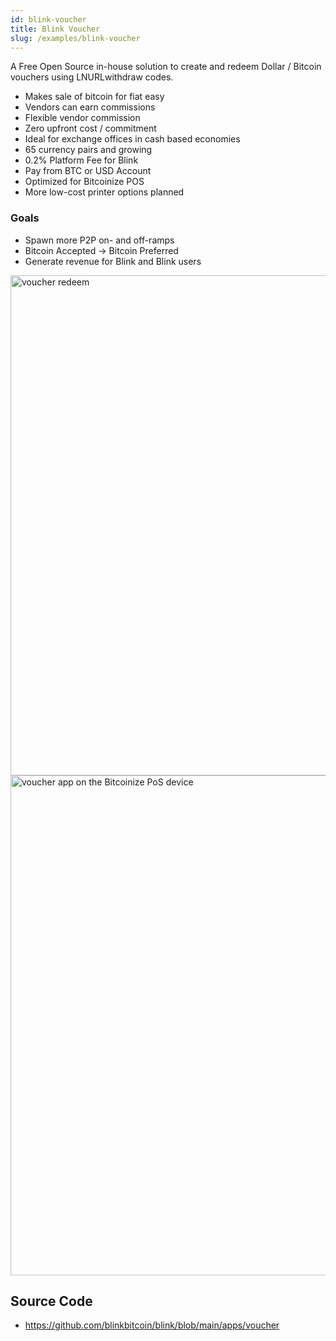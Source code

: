 ```yaml
---
id: blink-voucher
title: Blink Voucher
slug: /examples/blink-voucher
---
```


A Free Open Source in-house solution to create and redeem Dollar / Bitcoin vouchers using LNURLwithdraw codes.

* Makes sale of bitcoin for fiat easy
* Vendors can earn commissions
* Flexible vendor commission
* Zero upfront cost / commitment
* Ideal for exchange offices in cash based economies
* 65 currency pairs and growing
* 0.2% Platform Fee for Blink
* Pay from BTC or USD Account
* Optimized for Bitcoinize POS
* More low-cost printer options planned

### Goals
* Spawn more P2P on- and off-ramps
* Bitcoin Accepted -> Bitcoin Preferred
* Generate revenue for Blink and Blink users

<img src="/img/voucher_redeem.png" alt="voucher redeem" width="800"/>

<img src="/img/voucher_bitcoinize.png" alt="voucher app on the Bitcoinize PoS device" width="800"/>

## Source Code
* https://github.com/blinkbitcoin/blink/blob/main/apps/voucher
